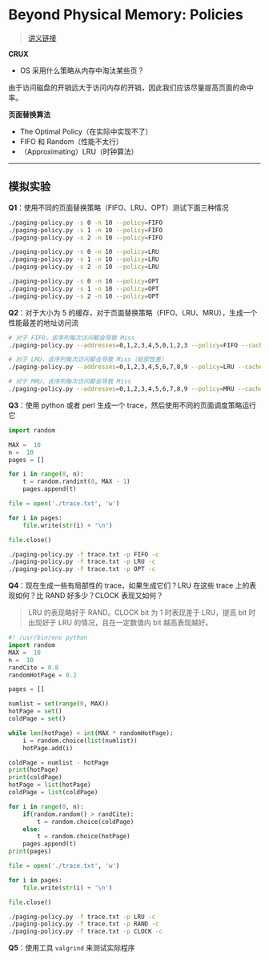# Beyond Physical Memory: Policies

> [讲义链接](https://pages.cs.wisc.edu/~remzi/OSTEP/vm-beyondphys-policy.pdf)

**CRUX**

- OS 采用什么策略从内存中淘汰某些页？

由于访问磁盘的开销远大于访问内存的开销，因此我们应该尽量提高页面的命中率。

**页面替换算法**

- The Optimal Policy（在实际中实现不了）
- FIFO 和  Random（性能不太行）
- （Approximating）LRU（时钟算法）

---

## 模拟实验

**Q1**：使用不同的页面替换策略（FIFO、LRU、OPT）测试下面三种情况

```bash
./paging-policy.py -s 0 -n 10 --policy=FIFO
./paging-policy.py -s 1 -n 10 --policy=FIFO
./paging-policy.py -s 2 -n 10 --policy=FIFO

./paging-policy.py -s 0 -n 10 --policy=LRU
./paging-policy.py -s 1 -n 10 --policy=LRU
./paging-policy.py -s 2 -n 10 --policy=LRU

./paging-policy.py -s 0 -n 10 --policy=OPT
./paging-policy.py -s 1 -n 10 --policy=OPT
./paging-policy.py -s 2 -n 10 --policy=OPT
```



**Q2**：对于大小为 5 的缓存，对于页面替换策略（FIFO、LRU、MRU），生成一个性能最差的地址访问流

```bash
# 对于 FIFO，该序列每次访问都会导致 Miss
./paging-policy.py --addresses=0,1,2,3,4,5,0,1,2,3 --policy=FIFO --cachesize=5 -c

# 对于 LRU，该序列每次访问都会导致 Miss（局部性差）
./paging-policy.py --addresses=0,1,2,3,4,5,6,7,8,9 --policy=LRU --cachesize=5 -c

# 对于 MRU，该序列每次访问都会导致 Miss
./paging-policy.py --addresses=0,1,2,3,4,5,6,7,8,9 --policy=MRU --cachesize=5 -c
```



**Q3**：使用 python 或者 perl 生成一个 trace，然后使用不同的页面调度策略运行它

```python
import random

MAX =  10
n =  10
pages = []

for i in range(0, n):
    t = random.randint(0, MAX - 1)
    pages.append(t)

file = open('./trace.txt', 'w')

for i in pages:
    file.write(str(i) + '\n')

file.close()
```

```bash
./paging-policy.py -f trace.txt -p FIFO -c
./paging-policy.py -f trace.txt -p LRU -c
./paging-policy.py -f trace.txt -p OPT -c
```



**Q4**：现在生成一些有局部性的 trace，如果生成它们？LRU 在这些 trace 上的表现如何？比 RAND 好多少？CLOCK 表现又如何？

> LRU 的表现略好于 RAND。CLOCK bit 为 1 时表现差于 LRU，提高 bit 时出现好于 LRU 的情况，且在一定数值内 bit 越高表现越好。

```python
#! /usr/bin/env python
import random 
MAX =  10
n =  10
randCite = 0.8
randomHotPage = 0.2

pages = []

numlist = set(range(0, MAX))
hotPage = set()
coldPage = set()

while len(hotPage) < int(MAX * randomHotPage):
    i = random.choice(list(numlist))
    hotPage.add(i)

coldPage = numlist - hotPage
print(hotPage)
print(coldPage)
hotPage = list(hotPage)
coldPage = list(coldPage)

for i in range(0, n):
    if(random.random() > randCite):
        t = random.choice(coldPage)
    else:
        t = random.choice(hotPage)
    pages.append(t)
print(pages)

file = open('./trace.txt', 'w')

for i in pages:
    file.write(str(i) + '\n')

file.close()
```

```bash
./paging-policy.py -f trace.txt -p LRU -c
./paging-policy.py -f trace.txt -p RAND -c
./paging-policy.py -f trace.txt -p CLOCK -c
```



**Q5**：使用工具 `valgrind` 来测试实际程序